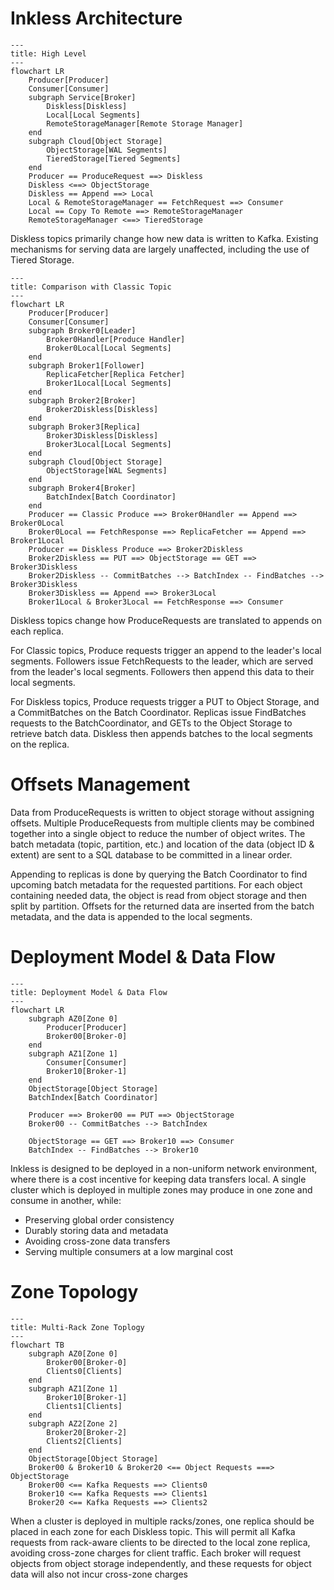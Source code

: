 
# Inkless Architecture
```mermaid
---
title: High Level
---
flowchart LR
    Producer[Producer]
    Consumer[Consumer]
    subgraph Service[Broker]
        Diskless[Diskless]
        Local[Local Segments]
        RemoteStorageManager[Remote Storage Manager]
    end
    subgraph Cloud[Object Storage]
        ObjectStorage[WAL Segments]
        TieredStorage[Tiered Segments]
    end
    Producer == ProduceRequest ==> Diskless
    Diskless <==> ObjectStorage
    Diskless == Append ==> Local 
    Local & RemoteStorageManager == FetchRequest ==> Consumer
    Local == Copy To Remote ==> RemoteStorageManager 
    RemoteStorageManager <==> TieredStorage
```

Diskless topics primarily change how new data is written to Kafka.
Existing mechanisms for serving data are largely unaffected, including the use of Tiered Storage.

```mermaid
---
title: Comparison with Classic Topic
---
flowchart LR
    Producer[Producer]
    Consumer[Consumer]
    subgraph Broker0[Leader]
        Broker0Handler[Produce Handler]
        Broker0Local[Local Segments]
    end
    subgraph Broker1[Follower]
        ReplicaFetcher[Replica Fetcher]
        Broker1Local[Local Segments]
    end
    subgraph Broker2[Broker]
        Broker2Diskless[Diskless]
    end
    subgraph Broker3[Replica]
        Broker3Diskless[Diskless]
        Broker3Local[Local Segments]
    end
    subgraph Cloud[Object Storage]
        ObjectStorage[WAL Segments]
    end
    subgraph Broker4[Broker]
        BatchIndex[Batch Coordinator]
    end
    Producer == Classic Produce ==> Broker0Handler == Append ==> Broker0Local
    Broker0Local == FetchResponse ==> ReplicaFetcher == Append ==> Broker1Local
    Producer == Diskless Produce ==> Broker2Diskless
    Broker2Diskless == PUT ==> ObjectStorage == GET ==> Broker3Diskless
    Broker2Diskless -- CommitBatches --> BatchIndex -- FindBatches --> Broker3Diskless
    Broker3Diskless == Append ==> Broker3Local
    Broker1Local & Broker3Local == FetchResponse ==> Consumer
```
Diskless topics change how ProduceRequests are translated to appends on each replica.

For Classic topics, Produce requests trigger an append to the leader's local segments.
Followers issue FetchRequests to the leader, which are served from the leader's local segments.
Followers then append this data to their local segments.

For Diskless topics, Produce requests trigger a PUT to Object Storage, and a CommitBatches on the Batch Coordinator.
Replicas issue FindBatches requests to the BatchCoordinator, and GETs to the Object Storage to retrieve batch data.
Diskless then appends batches to the local segments on the replica.

# Offsets Management

Data from ProduceRequests is written to object storage without assigning offsets.
Multiple ProduceRequests from multiple clients may be combined together into a single object to reduce the number of object writes.
The batch metadata (topic, partition, etc.) and location of the data (object ID & extent) are sent to a SQL database to be committed in a linear order.

Appending to replicas is done by querying the Batch Coordinator to find upcoming batch metadata for the requested partitions. 
For each object containing needed data, the object is read from object storage and then split by partition.
Offsets for the returned data are inserted from the batch metadata, and the data is appended to the local segments. 

# Deployment Model & Data Flow
```mermaid
---
title: Deployment Model & Data Flow
---
flowchart LR
    subgraph AZ0[Zone 0]
        Producer[Producer]
        Broker00[Broker-0]
    end
    subgraph AZ1[Zone 1]
        Consumer[Consumer]
        Broker10[Broker-1]
    end
    ObjectStorage[Object Storage]
    BatchIndex[Batch Coordinator]
    
    Producer ==> Broker00 == PUT ==> ObjectStorage
    Broker00 -- CommitBatches --> BatchIndex
    
    ObjectStorage == GET ==> Broker10 ==> Consumer
    BatchIndex -- FindBatches --> Broker10
```

Inkless is designed to be deployed in a non-uniform network environment, where there is a cost incentive for keeping data transfers local.
A single cluster which is deployed in multiple zones may produce in one zone and consume in another, while:

* Preserving global order consistency
* Durably storing data and metadata
* Avoiding cross-zone data transfers
* Serving multiple consumers at a low marginal cost

# Zone Topology
```mermaid
---
title: Multi-Rack Zone Toplogy
---
flowchart TB
    subgraph AZ0[Zone 0]
        Broker00[Broker-0]
        Clients0[Clients]
    end
    subgraph AZ1[Zone 1]
        Broker10[Broker-1]
        Clients1[Clients]
    end
    subgraph AZ2[Zone 2]
        Broker20[Broker-2]
        Clients2[Clients]
    end
    ObjectStorage[Object Storage]
    Broker00 & Broker10 & Broker20 <== Object Requests ===> ObjectStorage
    Broker00 <== Kafka Requests ==> Clients0
    Broker10 <== Kafka Requests ==> Clients1
    Broker20 <== Kafka Requests ==> Clients2
```

When a cluster is deployed in multiple racks/zones, one replica should be placed in each zone for each Diskless topic.
This will permit all Kafka requests from rack-aware clients to be directed to the local zone replica, avoiding cross-zone charges for client traffic.
Each broker will request objects from object storage independently, and these requests for object data will also not incur cross-zone charges
